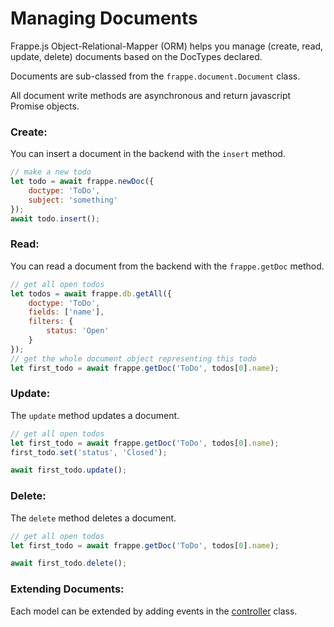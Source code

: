# Managing Documents

Frappe.js Object-Relational-Mapper (ORM) helps you manage (create, read, update, delete) documents based on the DocTypes declared.

Documents are sub-classed from the `frappe.document.Document` class.

All document write methods are asynchronous and return javascript Promise objects.

### Create:

You can insert a document in the backend with the `insert` method.

```js
// make a new todo
let todo = await frappe.newDoc({
    doctype: 'ToDo',
    subject: 'something'
});
await todo.insert();
```

### Read:

You can read a document from the backend with the `frappe.getDoc` method.

```js
// get all open todos
let todos = await frappe.db.getAll({
    doctype: 'ToDo',
    fields: ['name'],
    filters: {
        status: 'Open'
    }
});
// get the whole document object representing this todo
let first_todo = await frappe.getDoc('ToDo', todos[0].name);
```

### Update:

The `update` method updates a document.

```js
// get all open todos
let first_todo = await frappe.getDoc('ToDo', todos[0].name);
first_todo.set('status', 'Closed');

await first_todo.update();
```

### Delete:

The `delete` method deletes a document.

```js
// get all open todos
let first_todo = await frappe.getDoc('ToDo', todos[0].name);

await first_todo.delete();
```

### Extending Documents:

Each model can be extended by adding events in the [controller](controllers.md) class.
